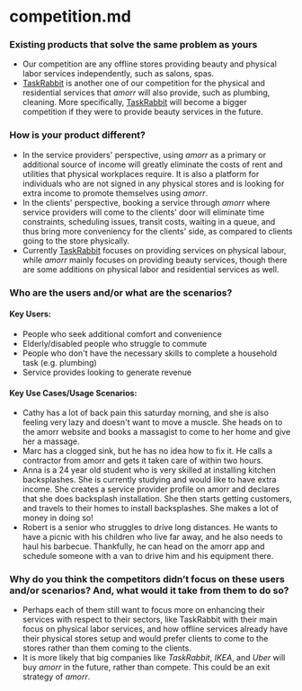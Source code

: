 # competition.md

### Existing products that solve the same problem as yours
- Our competition are any offline stores providing beauty and physical labor services independently, such as salons, spas. 
- [TaskRabbit](https://www.taskrabbit.ca/ca/en/dashboard) is another one of our competition for the physical and residential services that _amorr_ will also provide, such as plumbing, cleaning. More specifically, [TaskRabbit](https://www.taskrabbit.ca/ca/en/dashboard) will become a bigger competition if they were to provide beauty services in the future.

### How is your product different?
- In the service providers' perspective, using _amorr_ as a primary or additional source of income will greatly eliminate the costs of rent and utilities that physical workplaces require. It is also a platform for individuals who are not signed in any physical stores and is looking for extra income to promote themselves using _amorr_.
- In the clients' perspective, booking a service through _amorr_ where service providers will come to the clients' door will eliminate time constraints, scheduling issues, transit costs, waiting in a queue, and thus bring more conveniency for the clients' side, as compared to clients going to the store physically.
- Currently [TaskRabbit](https://www.taskrabbit.ca/ca/en/dashboard) focuses on providing services on physical labour, while _amorr_ mainly focuses on providing beauty services, though there are some additions on physical labor and residential services as well.   

### Who are the users and/or what are the scenarios?
#### Key Users:
- People who seek additional comfort and convenience
- Elderly/disabled people who struggle to commute
- People who don't have the necessary skills to complete a household task (e.g. plumbing)
- Service provides looking to generate revenue

#### Key Use Cases/Usage Scenarios:
- Cathy has a lot of back pain this saturday morning, and she is also feeling very lazy and doesn't want to move a muscle. She heads on to the amorr website and books a massagist to come to her home and give her a massage.
- Marc has a clogged sink, but he has no idea how to fix it. He calls a contractor from amorr and gets it taken care of within two hours.
- Anna is a 24 year old student who is very skilled at installing kitchen backsplashes. She is currently studying and would like to have extra income. She creates a service provider profile on amorr and declares that she does backsplash installation. She then starts getting customers, and travels to their homes to install backsplashes. She makes a lot of money in doing so!
- Robert is a senior who struggles to drive long distances. He wants to have a picnic with his children who live far away, and he also needs to haul his barbecue. Thankfully, he can head on the amorr app and schedule someone with a van to drive him and his equipment there.

### Why do you think the competitors didn’t focus on these users and/or scenarios? And, what would it take from them to do so?
- Perhaps each of them still want to focus more on enhancing their services with respect to their sectors, like TaskRabbit with their main focus on physical labor services, and how offline services already have their physical stores setup and would prefer clients to come to the stores rather than them coming to the clients.
- It is more likely that big companies like _TaskRabbit_, _IKEA_, and _Uber_ will buy _amorr_ in the future, rather than compete. This could be an exit strategy of _amorr_. 
